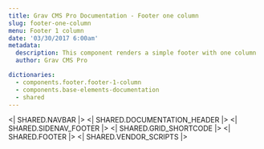 ```yaml
---
title: Grav CMS Pro Documentation - Footer one column
slug: footer-one-column
menu: Footer 1 column
date: '03/30/2017 6:00am'
metadata:
  description: This component renders a simple footer with one column
  author: Grav CMS Pro

dictionaries:
  - components.footer.footer-1-column
  - components.base-elements-documentation
  - shared
---
```


<| SHARED.NAVBAR |>
<| SHARED.DOCUMENTATION_HEADER |>
<| SHARED.SIDENAV_FOOTER |>
<| SHARED.GRID_SHORTCODE |>
<| SHARED.FOOTER |>
<| SHARED.VENDOR_SCRIPTS |>
